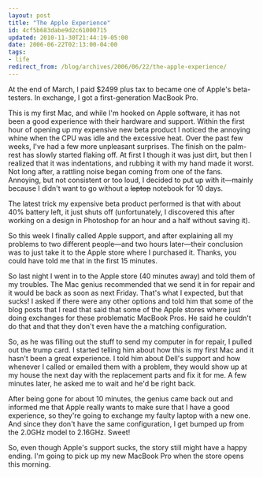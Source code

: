 ```yaml
---
layout: post
title: "The Apple Experience"
id: 4cf5b683dabe9d2c61000715
updated: 2010-11-30T21:44:19-05:00
date: 2006-06-22T02:13:00-04:00
tags:
- life
redirect_from: /blog/archives/2006/06/22/the-apple-experience/
---
```


<p>
At the end of March, I paid $2499 plus tax to became one of Apple's beta-testers. In exchange, I got a first-generation MacBook Pro.

</p>
<p>
This is my first Mac, and while I'm hooked on Apple software, it has not been a good experience with their hardware and support. Within the first hour of opening up my expensive new beta product I noticed the annoying whine when the CPU was idle and the excessive heat. Over the past few weeks, I've had a few more unpleasant surprises. The finish on the palm-rest has slowly started flaking off. At first I though it was just dirt, but then I realized that it was indentations, and rubbing it with my hand made it worst. Not long after, a rattling noise began coming from one of the fans. Annoying, but not consistent or too loud, I decided to put up with it&mdash;mainly because I didn't want to go without a <span style="text-decoration: line-through;">laptop</span> notebook for 10 days.

</p>
<p>
The latest trick my expensive beta product performed is that with about 40% battery left, it just shuts off (unfortunately, I discovered this after working on a design in Photoshop for an hour and a half without saving it).

</p>
<p>
So this week I finally called Apple support, and after explaining all my problems to two different people&mdash;and two hours later&mdash;their conclusion was to just take it to the Apple store where I purchased it. Thanks, you could have told me that in the first 15 minutes.

</p>
<p>
So last night I went in to the Apple store (40 minutes away) and told them of my troubles. The Mac genius recommended that we send it in for repair and it would be back as soon as next Friday. That's what I expected, but that sucks! I asked if there were any other options and told him that some of the blog posts that I read that said that some of the Apple stores where just doing exchanges for these problematic MacBook Pros. He said he couldn't do that and that they don't even have the a matching configuration.

</p>
<p>
So, as he was filling out the stuff to send my computer in for repair, I pulled out the trump card. I started telling him about how this is my first Mac and it hasn't been a great experience. I told him about Dell's support and how whenever I called or emailed them with a problem, they would show up at my house the next day with the replacement parts and fix it for me. A few minutes later, he asked me to wait and he'd be right back.

</p>
<p>
After being gone for about 10 minutes, the genius came back out and informed me that Apple really wants to make sure that I have a good experience, so they're going to exchange my faulty laptop with a new one. And since they don't have the same configuration, I get bumped up from the 2.0GHz model to 2.16GHz. Sweet!

</p>
<p>
So, even though Apple's support sucks, the story still might have a happy ending. I'm going to pick up my new MacBook Pro when the store opens this morning.

</p>
